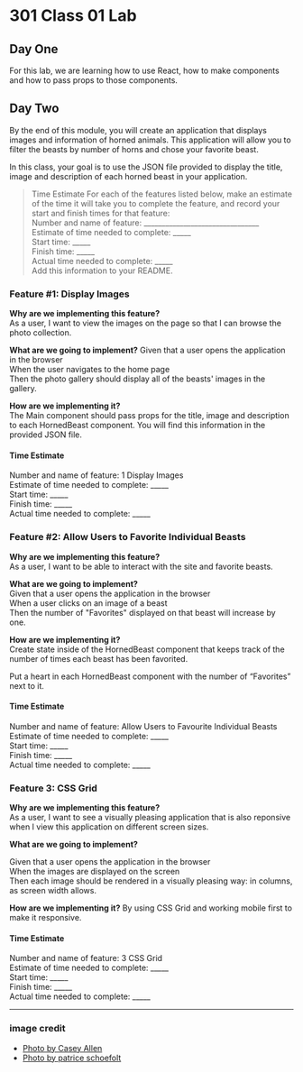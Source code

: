 # 301 Class 01 Lab

## Day One

For this lab, we are learning how to use React, how to make components and how to pass props to those components.

## Day Two


By the end of this module, you will create an application that displays images and information of horned animals. This application will allow you to filter the beasts by number of horns and chose your favorite beast.

In this class, your goal is to use the JSON file provided to display the title, image and description of each horned beast in your application.

>Time Estimate
For each of the features listed below, make an estimate of the time it will take you to complete the feature, and record your start and finish times for that feature:  
Number and name of feature: ________________________________  
Estimate of time needed to complete: _____  
Start time: _____  
Finish time: _____  
Actual time needed to complete: _____  
Add this information to your README.

### Feature #1: Display Images

**Why are we implementing this feature?**  
As a user, I want to view the images on the page so that I can browse the photo collection.

**What are we going to implement?**
Given that a user opens the application in the browser  
When the user navigates to the home page  
Then the photo gallery should display all of the beasts' images in the gallery.

**How are we implementing it?**  
The Main component should pass props for the title, image and description to each HornedBeast component. You will find this information in the provided JSON file.  


#### Time Estimate

Number and name of feature: 1 Display Images  
Estimate of time needed to complete: _____  
Start time: _____  
Finish time: _____  
Actual time needed to complete: _____  

### Feature #2: Allow Users to Favorite Individual Beasts

**Why are we implementing this feature?**  
As a user, I want to be able to interact with the site and favorite beasts.  

**What are we going to implement?**  
Given that a user opens the application in the browser  
When a user clicks on an image of a beast  
Then the number of "Favorites" displayed on that beast will increase by one.  

**How are we implementing it?**  
Create state inside of the HornedBeast component that keeps track of the number of times each beast has been favorited.

Put a heart in each HornedBeast component with the number of “Favorites” next to it.

#### Time Estimate

Number and name of feature: Allow Users to Favourite Individual Beasts  
Estimate of time needed to complete: _____  
Start time: _____  
Finish time: _____  
Actual time needed to complete: _____  


### Feature 3: CSS Grid

**Why are we implementing this feature?**  
As a user, I want to see a visually pleasing application that is also reponsive when I view this application on different screen sizes.

**What are we going to implement?**

Given that a user opens the application in the browser  
When the images are displayed on the screen  
Then each image should be rendered in a visually pleasing way: in columns, as screen width allows.  

**How are we implementing it?**
By using CSS Grid and working mobile first to make it responsive.


#### Time Estimate

Number and name of feature: 3 CSS Grid  
Estimate of time needed to complete: _____  
Start time: _____  
Finish time: _____  
Actual time needed to complete: _____  

---

### image credit
- [Photo by Casey Allen](https://www.pexels.com/photo/gray-rhinoceros-in-close-up-photography-16040/)
- [Photo by patrice schoefolt](https://www.pexels.com/photo/a-close-up-shot-of-a-bison-5577234/)


